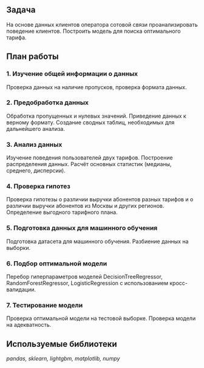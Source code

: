 ## Задача

На основе данных клиентов оператора сотовой связи проанализировать поведение клиентов. Построить модель для поиска оптимального тарифа.

## План работы
### 1. Изучение общей информации о данных
Проверка данных на наличие пропусков, проверка формата данных.
### 2. Предобработка данных
Обработка пропущенных и нулевых значений. Приведение данных к верному формату. Создание сводных таблиц, необходимых для дальнейшего анализа.
### 3. Анализ данных
Изучение поведения пользователей двух тарифов. Построение распределения данных. Расчёт основных статистик (медианы, среднего, дисперсии).
### 4. Проверка гипотез
Проверка гипотезы о различии выручки абонентов разных тарифов и о различии выручки абонентов из Москвы и других регионов. Определение выгодного тарифного плана.
### 5. Подготовка данных для машинного обучения
Подготовка датасета для машинного обучения. Разбиение данных на выборки.
### 6. Подбор оптимальной модели
Перебор гиперпараметров моделей DecisionTreeRegressor, RandomForestRegressor, LogisticRegression с использованием кросс-валидации.
### 7. Тестирование модели
Проверка оптимальной модели на тестовой выборке. Проверка модели на адекватность.

## Используемые библиотеки
*pandas, sklearn, lightgbm, matplotlib, numpy*

